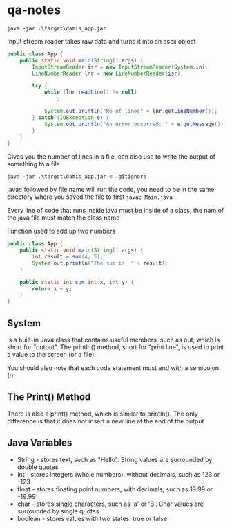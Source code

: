 # qa-notes

`java -jar .\target\damis_app.jar`

Input stream reader takes raw data and turns it into an ascii object
```java
public class App {
    public static void main(String[] args) {
        InputStreamReader isr = new InputStreamReader(System.in);
        LineNumberReader lnr = new LineNumberReader(isr);

        try {
            while (lnr.readLine() != null)
                ;

            System.out.println("No of lines" + lnr.getLineNumber());
        } catch (IOException e) {
            System.out.println("An error occurred: " + e.getMessage());
        }
    }
}
```


Gives you the number of lines in a file, can also use to write the output of something to a file

`java -jar .\target\damis_app.jar < .gitignore`

javac followed by file name will run the code, you need to be in the same directory where you saved the file to first
`javac Main.java`

Every line of code that runs inside java must be inside of a class, the nam of the java file must match the class name 

Function used to add up two numbers

```java
public class App {
    public static void main(String[] args) {
        int result = sum(4, 5);
        System.out.println("The sum is: " + result);
    }

    public static int sum(int x, int y) {
        return x + y;
    }
}
```

## System 
is a built-in Java class that contains useful members, such as out, which is short for "output". The println() method, short for "print line", is used to print a value to the screen (or a file).

You should also note that each code statement must end with a semicolon (;)

## The Print() Method
There is also a print() method, which is similar to println().
The only difference is that it does not insert a new line at the end of the output


## Java Variables
- String - stores text, such as "Hello". String values are surrounded by double quotes
- int - stores integers (whole numbers), without decimals, such as 123 or -123
- float - stores floating point numbers, with decimals, such as 19.99 or -19.99
- char - stores single characters, such as 'a' or 'B'. Char values are surrounded by single quotes
- boolean - stores values with two states: true or false

